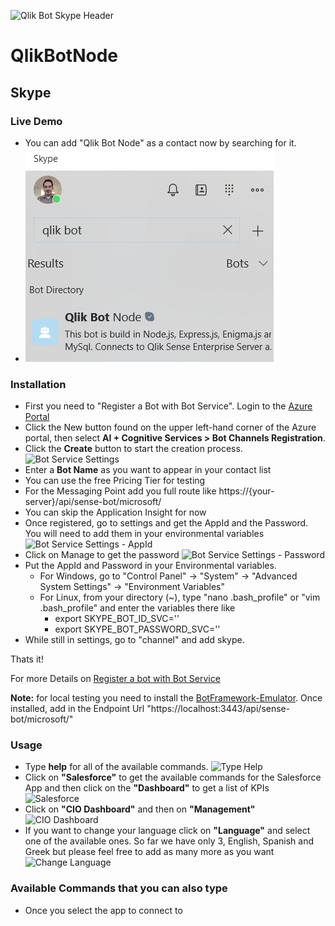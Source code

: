 ![Qlik Bot Skype Header](/screenshots/skype/Qlik_BOT_Headers_Skype.jpg?raw=true "Qlik Bot Skype Header")

# QlikBotNode 

## Skype

### Live Demo

- You can add "Qlik Bot Node" as a contact now by searching for it. 
- ![Bot Search](/screenshots/skype/search-bot.png?raw=true "Bot Search")

### Installation

- First you need to "Register a Bot with Bot Service". Login to the [Azure Portal](http://portal.azure.com/)
- Click the New button found on the upper left-hand corner of the Azure portal, then select **AI + Cognitive Services > Bot Channels Registration**.
- Click the **Create** button to start the creation process.
![Bot Service Settings](/screenshots/skype/registration-create-bot-service-blade.png?raw=true "Bot Service Settings")
- Enter a **Bot Name** as you want to appear in your contact list
- You can use the free Pricing Tier for testing
- For the Messaging Point add you full route like https://{your-server}/api/sense-bot/microsoft/
- You can skip the Application Insight for now
- Once registered, go to settings and get the AppId and the Password. You will need to add them in your environmental variables
![Bot Service Settings - AppId](/screenshots/skype/registration-settings-manage-link.png "Bot Service Settings - AppId")
- Click on Manage to get the password
![Bot Service Settings - Password](/screenshots/skype/registration-generate-app-password.png "Bot Service Settings - Password")
- Put the AppId and Password in your Environmental variables.
	- For Windows, go to "Control Panel" -> "System" -> "Advanced System Settings" -> "Environment Variables"
	- For Linux, from your directory (~), type "nano .bash_profile" or "vim .bash_profile" and enter the variables there like 
		- export SKYPE_BOT_ID_SVC=''
        - export SKYPE_BOT_PASSWORD_SVC=''
- While still in settings, go to "channel" and add skype.

Thats it!

For more Details on [Register a bot with Bot Service](https://docs.microsoft.com/en-us/bot-framework/bot-service-quickstart-registration "Register a bot with Bot Service")

**Note:** for local testing you need to install the [BotFramework-Emulator](https://github.com/Microsoft/BotFramework-Emulator "BotFramework-Emulator"). Once installed, add in the Endpoint Url "https://localhost:3443/api/sense-bot/microsoft/"

### Usage

- Type **help** for all of the available commands.
![Type Help](/screenshots/skype/chat-help.png "Type Help")
- Click on **"Salesforce"** to get the available commands for the Salesforce App and then click on the **"Dashboard"** to get a list of KPIs
![Salesforce](/screenshots/skype/chat-salesforce.png "Salesforce")
- Click on **"CIO Dashboard"** and then on **"Management"**
![CIO Dashboard](/screenshots/skype/chat-cio.png "CIO Dashboard")
- If you want to change your language click on **"Language"** and select one of the available ones. So far we have only 3, English, Spanish and Greek but please feel free to add as many more as you want
![Change Language](/screenshots/skype/chat-language.png "Change Language")


### Available Commands that you can also type

- Once you select the app to connect to

